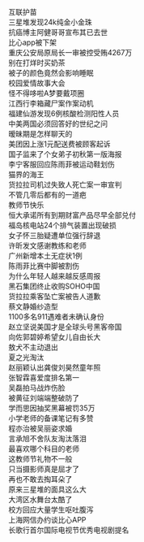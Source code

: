 互联护苗  
三星堆发现24k纯金小金珠  
抗癌博主阿健哥哥宣布其已去世  
比心app被下架  
重庆公安局原局长一审被控受贿4267万  
别在打烊时买奶茶  
被子的颜色竟然会影响睡眠  
校园爱情故事大会  
怪不得哆啦A梦要戴项圈  
江西行李箱藏尸案作案动机  
福建仙游发现6例核酸检测阳性人员  
中美两国必须回答好的世纪之问  
暧昧期是怎样聊天的  
美团因上涨1元配送费被顾客起诉  
国子监来了个女弟子初秋第一版海报  
李宁客服回应陈雨菲被运动鞋划伤  
猫界的海王  
货拉拉司机过失致人死亡案一审宣判  
不管几零后都有的一道疤  
教师节快乐  
恒大承诺所有到期财富产品尽早全部兑付  
福岛核电站24个排气装置出现破损  
女子怀三胎疑遭单位强行辞退  
许昕发文感谢教练和老师  
广州新增本土无症状1例  
陈雨菲比赛中脚被割伤  
为什么年轻人越来越反感周报  
黑石集团终止收购SOHO中国  
货拉拉乘客坠亡案被告人道歉  
蔡文静婚纱造型  
1100多名911遇难者未确认身份  
赵立坚说美国才是全球头号黑客帝国  
向佐郭碧婷希望女儿自由长大  
敖犬不主动退出  
夏之光淘汰  
赵丽颖认出龚俊刘昊然童年照  
张智霖喜爱度排名第一  
吴磊拍马战炸伤脸  
被黄征刘端端整破防了  
学而思因抽奖黑幕被罚35万  
小学老师的备课笔记有多赞  
程亦治被吴丽姿求婚  
言承旭不舍队友淘汰落泪  
最喜欢哪个科目的老师  
这教师节礼物不一般  
只当摄影师真是屈才了  
再也不敢去掏耳朵了  
原来三星堆的面具这么大  
大湾区水舞台太酷了  
校方回应大量学生呕吐腹泻  
上海网信办约谈比心APP  
长歌行首尔国际电视节优秀电视剧提名  
